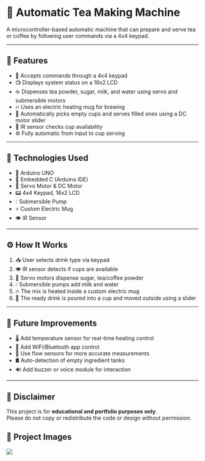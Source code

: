 # 🍵 Automatic Tea Making Machine

A microcontroller-based automatic machine that can prepare and serve tea or coffee by following user commands via a 4x4 keypad.

---

## 🌟 Features

- 🔢 Accepts commands through a 4x4 keypad
- 📺 Displays system status on a 16x2 LCD
- ☕ Dispenses tea powder, sugar, milk, and water using servo and submersible motors
- 🔥 Uses an electric heating mug for brewing
- 🥤 Automatically picks empty cups and serves filled ones using a DC motor slider
- 👀 IR sensor checks cup availability
- ⚙️ Fully automatic from input to cup serving

---
## 🔧 Technologies Used

- 🧠 Arduino UNO
- 🧾 Embedded C (Arduino IDE)
- 🔁 Servo Motor & DC Motor
- 📟 4x4 Keypad, 16x2 LCD
- 💧 Submersible Pump
- ⚡ Custom Electric Mug
- 👁️ IR Sensor

---

## ⚙️ How It Works

1. 📥 User selects drink type via keypad
2. 👁️ IR sensor detects if cups are available
3. 🎯 Servo motors dispense sugar, tea/coffee powder
4. 💧 Submersible pumps add milk and water
5. 🔥 The mix is heated inside a custom electric mug
6. 🥤 The ready drink is poured into a cup and moved outside using a slider

---

## 🚀 Future Improvements

- 🌡️ Add temperature sensor for real-time heating control
- 📱 Add WiFi/Bluetooth app control
- 🧪 Use flow sensors for more accurate measurements
- 🛢️ Auto-detection of empty ingredient tanks
- 🔊 Add buzzer or voice module for interaction

---

## 📜 Disclaimer

This project is for **educational and portfolio purposes only**.  
Please do not copy or redistribute the code or design without permission.


## 📸 Project Images
![](images/img1.jpg) 
